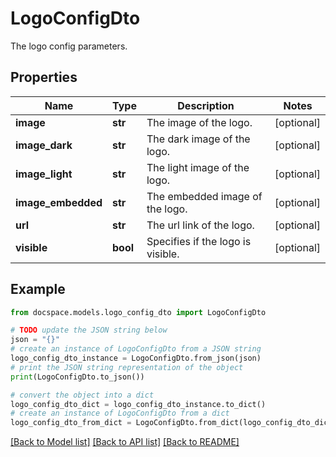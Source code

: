 # LogoConfigDto

The logo config parameters.

## Properties

Name | Type | Description | Notes
------------ | ------------- | ------------- | -------------
**image** | **str** | The image of the logo. | [optional] 
**image_dark** | **str** | The dark image of the logo. | [optional] 
**image_light** | **str** | The light image of the logo. | [optional] 
**image_embedded** | **str** | The embedded image of the logo. | [optional] 
**url** | **str** | The url link of the logo. | [optional] 
**visible** | **bool** | Specifies if the logo is visible. | [optional] 

## Example

```python
from docspace.models.logo_config_dto import LogoConfigDto

# TODO update the JSON string below
json = "{}"
# create an instance of LogoConfigDto from a JSON string
logo_config_dto_instance = LogoConfigDto.from_json(json)
# print the JSON string representation of the object
print(LogoConfigDto.to_json())

# convert the object into a dict
logo_config_dto_dict = logo_config_dto_instance.to_dict()
# create an instance of LogoConfigDto from a dict
logo_config_dto_from_dict = LogoConfigDto.from_dict(logo_config_dto_dict)
```
[[Back to Model list]](../README.md#documentation-for-models) [[Back to API list]](../README.md#documentation-for-api-endpoints) [[Back to README]](../README.md)


